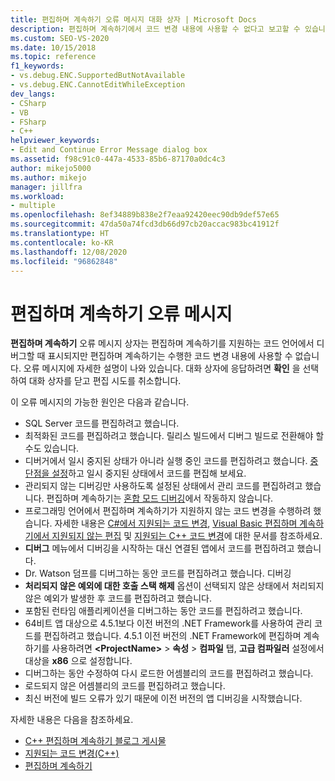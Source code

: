 ```yaml
---
title: 편집하며 계속하기 오류 메시지 대화 상자 | Microsoft Docs
description: 편집하며 계속하기에서 코드 변경 내용에 사용할 수 없다고 보고할 수 있습니다. 이 문서에서는 가능한 원인을 제공합니다.
ms.custom: SEO-VS-2020
ms.date: 10/15/2018
ms.topic: reference
f1_keywords:
- vs.debug.ENC.SupportedButNotAvailable
- vs.debug.ENC.CannotEditWhileException
dev_langs:
- CSharp
- VB
- FSharp
- C++
helpviewer_keywords:
- Edit and Continue Error Message dialog box
ms.assetid: f98c91c0-447a-4533-85b6-87170a0dc4c3
author: mikejo5000
ms.author: mikejo
manager: jillfra
ms.workload:
- multiple
ms.openlocfilehash: 8ef34889b838e2f7eaa92420eec90db9def57e65
ms.sourcegitcommit: 47da50a74fcd3db66d97cb20accac983bc41912f
ms.translationtype: HT
ms.contentlocale: ko-KR
ms.lasthandoff: 12/08/2020
ms.locfileid: "96862848"
---
```

# <a name="edit-and-continue-error-message"></a>편집하며 계속하기 오류 메시지

**편집하며 계속하기** 오류 메시지 상자는 편집하며 계속하기를 지원하는 코드 언어에서 디버그할 때 표시되지만 편집하며 계속하기는 수행한 코드 변경 내용에 사용할 수 없습니다. 오류 메시지에 자세한 설명이 나와 있습니다. 대화 상자에 응답하려면 **확인** 을 선택하여 대화 상자를 닫고 편집 시도를 취소합니다.

이 오류 메시지의 가능한 원인은 다음과 같습니다.

- SQL Server 코드를 편집하려고 했습니다.
- 최적화된 코드를 편집하려고 했습니다. 릴리스 빌드에서 디버그 빌드로 전환해야 할 수도 있습니다.
- 디버거에서 일시 중지된 상태가 아니라 실행 중인 코드를 편집하려고 했습니다. [중단점을 설정](../debugger/using-breakpoints.md)하고 일시 중지된 상태에서 코드를 편집해 보세요.
- 관리되지 않는 디버깅만 사용하도록 설정된 상태에서 관리 코드를 편집하려고 했습니다. 편집하며 계속하기는 [혼합 모드 디버깅](../debugger/how-to-debug-in-mixed-mode.md)에서 작동하지 않습니다.
- 프로그래밍 언어에서 편집하며 계속하기가 지원하지 않는 코드 변경을 수행하려 했습니다. 자세한 내용은 [C#에서 지원되는 코드 변경](supported-code-changes-csharp.md), [Visual Basic 편집하며 계속하기에서 지원되지 않는 편집](supported-code-changes-csharp.md) 및 [지원되는 C++ 코드 변경](supported-code-changes-cpp.md)에 대한 문서를 참조하세요.
- **디버그** 메뉴에서 디버깅을 시작하는 대신 연결된 앱에서 코드를 편집하려고 했습니다.
- Dr. Watson 덤프를 디버그하는 동안 코드를 편집하려고 했습니다. 디버깅
- **처리되지 않은 예외에 대한 호출 스택 해제** 옵션이 선택되지 않은 상태에서 처리되지 않은 예외가 발생한 후 코드를 편집하려고 했습니다.
- 포함된 런타임 애플리케이션을 디버그하는 동안 코드를 편집하려고 했습니다.
- 64비트 앱 대상으로 4.5.1보다 이전 버전의 .NET Framework를 사용하여 관리 코드를 편집하려고 했습니다. 4\.5.1 이전 버전의 .NET Framework에 편집하며 계속하기를 사용하려면 **\<ProjectName>**  > **속성** > **컴파일** 탭, **고급 컴파일러** 설정에서 대상을 **x86** 으로 설정합니다.
- 디버그하는 동안 수정하여 다시 로드한 어셈블리의 코드를 편집하려고 했습니다.
- 로드되지 않은 어셈블리의 코드를 편집하려고 했습니다.
- 최신 버전에 빌드 오류가 있기 때문에 이전 버전의 앱 디버깅을 시작했습니다.

자세한 내용은 다음을 참조하세요.
- [C++ 편집하며 계속하기 블로그 게시물](https://devblogs.microsoft.com/cppblog/c-edit-and-continue-in-visual-studio-2015-update-3/)
- [지원되는 코드 변경(C++)](../debugger/supported-code-changes-cpp.md)
- [편집하며 계속하기](../debugger/edit-and-continue.md)